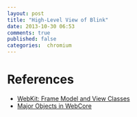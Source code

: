 ```yaml
---
layout: post
title: "High-Level View of Blink"
date: 2013-10-30 06:53
comments: true
published: false
categories:  chromium
---
```




# References

* [WebKit: Frame Model and View Classes](https://developer.apple.com/library/mac/documentation/cocoa/conceptual/DisplayWebContent/Concepts/WebKitDesign.html#//apple_ref/doc/uid/20002024-114390)
* [Major Objects in WebCore](https://www.webkit.org/coding/major-objects.html)
